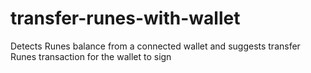 # transfer-runes-with-wallet
Detects Runes balance from a connected wallet and suggests transfer Runes transaction for the wallet to sign
